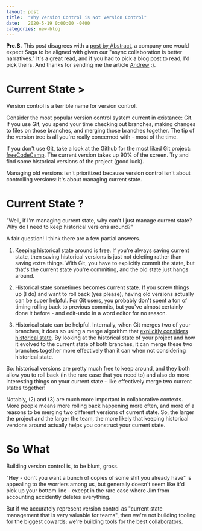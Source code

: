 ```yaml
---
layout: post
title:  "Why Version Control is Not Version Control"
date:   2020-5-19 0:00:00 -0400
categories: new-blog
---
```


**Pre.S.** This post disagrees with a [post by Abstract](https://www.abstract.com/blog/version-history-version-control/), a company one would expect Saga to be aligned with given our "async collaboration is better narratives." It's a great read, and if you had to pick a blog post to read, I'd pick theirs. And thanks for sending me the article [Andrew](https://andrewshen.net/) :).

# Current State >

Version control is a terrible name for version control. 

Consider the most popular version control system current in existance: Git. If you use Git, you spend your time checking out branches, making changes to files on those branches, and merging those branches together. The tip of the version tree is all you're really concerned with - most of the time. 

If you don't use Git, take a look at the Github for the most liked Git project: [freeCodeCamp](https://github.com/freeCodeCamp/freeCodeCamp). The current version takes up 90% of the screen. Try and find some historical versions of the project (good luck). 

Managing old versions isn't prioritized because version control isn't about controlling versions: it's about managing current state. 

# Current State ?

"Well, if I'm managing current state, why can't I just manage current state? Why do I need to keep historical versions around?"

A fair question! I think there are a few partial answers.

1. Keeping historical state around is free. If you're always saving current state, then saving historical versions is just not deleting rather than saving extra things. With Git, you have to explicitly commit the state, but that's the current state you're commiting, and the old state just hangs around. 

2. Historical state sometimes becomes current state. If you screw things up (I do) and want to roll back (yes please), having old versions actually can be super helpful. For Git users, you probably don't spent a ton of timing rolling back to previous commits, but you've almost certainly done it before - and edit-undo in a word editor for no reason.

3. Historical state can be helpful. Internally, when Git merges two of your branches, it does so using a merge algorithm that [explicitly considers historical state](https://en.wikipedia.org/wiki/Merge_(version_control)#Recursive_three-way_merge). By looking at the historical state of your project and how it evolved to the current state of both branches, it can merge these two branches together more effectively than it can when not considering historical state. 

So: historical versions are pretty much free to keep around, and they both allow you to roll back (in the rare case that you need to) and also do more interesting things on your current state - like effectively merge two current states together!

Notably, (2) and (3) are much more important in collaborative contexts. More people means more rolling back happening more often, and more of a reasons to be merging two different versions of current state. So, the larger the project and the larger the team, the more likely that keeping historical versions around actually helps you construct your current state.

# So What

Building version control is, to be blunt, gross.

"Hey - don't you want a bunch of copies of some shit you already have" is appealing to the worriers among us, but generally doesn't seem like it'd pick up your bottom line - except in the rare case where Jim from accounting accidently deletes everything.

But if we accurately represent version control as "current state management that is very valuable for teams", then we're not building tooling for the biggest cowards; we're building tools for the best collaborators.